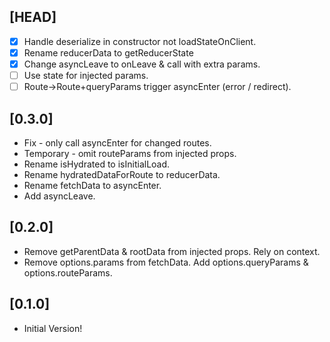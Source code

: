 ## [HEAD]

- [x] Handle deserialize in constructor not loadStateOnClient.
- [x] Rename reducerData to getReducerState
- [x] Change asyncLeave to onLeave & call with extra params.
- [ ] Use state for injected params.
- [ ] Route->Route+queryParams trigger asyncEnter (error / redirect).

## [0.3.0]

- Fix - only call asyncEnter for changed routes.
- Temporary - omit routeParams from injected props.
- Rename isHydrated to isInitialLoad.
- Rename hydratedDataForRoute to reducerData.
- Rename fetchData to asyncEnter.
- Add asyncLeave.

## [0.2.0]

- Remove getParentData & rootData from injected props. Rely on context.
- Remove options.params from fetchData. Add options.queryParams & options.routeParams.

## [0.1.0]

- Initial Version!
